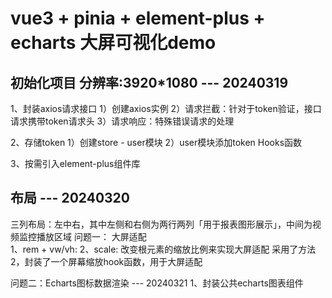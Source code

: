 # vue3 + pinia + element-plus + echarts 大屏可视化demo

## 初始化项目 分辨率:3920\*1080 --- 20240319

1、封装axios请求接口
1）创建axios实例
2）请求拦截：针对于token验证，接口请求携带token请求头
3）请求响应：特殊错误请求的处理

2、存储token
1）创建store - user模块
2）user模块添加token Hooks函数

3、按需引入element-plus组件库

## 布局 --- 20240320

三列布局：左中右，其中左侧和右侧为两行两列「用于报表图形展示」，中间为视频监控播放区域
问题一： 大屏适配  
1、rem + vw/vh:
2、scale: 改变根元素的缩放比例来实现大屏适配
采用了方法2，封装了一个屏幕缩放hook函数，用于大屏适配

问题二：Echarts图标数据渲染 --- 20240321
1、封装公共echarts图表组件
